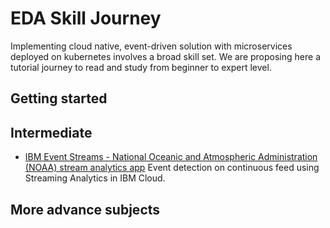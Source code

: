 # EDA Skill Journey

Implementing cloud native, event-driven solution with microservices deployed on kubernetes involves a broad skill set. We are proposing here a tutorial journey to read and study from beginner to expert level.

## Getting started



## Intermediate

* [IBM Event Streams - National Oceanic and Atmospheric Administration (NOAA) stream analytics app](https://developer.ibm.com/streamsdev/docs/detect-events-with-streams/) Event detection on continuous feed using Streaming Analytics in IBM Cloud. 

## More advance subjects
